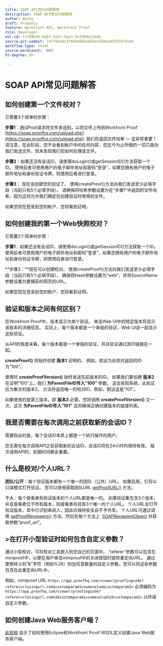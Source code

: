 ```yaml
---
title: SOAP API常见问题解答
description: SOAP API常见问题解答
author: Becky
draft: Probably
feature: Workfront API, Workfront Proof
role: Developer
exl-id: fcf89bd6-0e07-42a7-9ae3-9a1309e51946
source-git-commit: 14ff8da8137493e805e683e5426ea933f56f8eb8
workflow-type: tm+mt
source-wordcount: '803'
ht-degree: 0%

---
```


# SOAP API常见问题解答

## 如何创建第一个文件校对？

它需要3个简单的步骤：

**步骤1**：通过Post请求将文件发送到，以将文件上传到Workfront Proof  [https://soap.proofhq.com/upload.php](https://soap.proofhq.com/upload.php). 我们将返回文件哈希 — 这非常重要！ 请注意，在此阶段，您不会看到帐户中的任何内容，您迄今为止所做的一切只是向我们发送文件，但未告知我们应如何处理该文件。

**步骤2**：如果还没有会话ID，请使用doLogin()或getSessionID()方法获取一个ID。 使用前者可使用用户的电子邮件地址和密码“登录”，如果您拥有用户的电子邮件地址和身份验证令牌，则使用后者进行登录。

**步骤3：** 现在该创建您的验证了。 使用createProof()方法向我们发送至少必填字段（当前只有5个必填字段）。 请确保将哈希参数设置为在“步骤1”中返回的文件哈希，因为这将允许我们确定在创建验证时使用的文件。

如果您现在登录到您的帐户，您将看到证明。

## 如何创建我的第一个Web快照校对？

它需要2个简单的步骤：

**步骤1**：如果还没有会话ID，请使用doLogin()或getSessionID()方法获取一个ID。 使用前者可使用用户的电子邮件地址和密码“登录”，如果您拥有用户的电子邮件地址和身份验证令牌，则使用后者进行登录。

**步骤2：**现在可以创建校对。 使用createProof()方法向我们发送至少必填字段（当前只有5个必填字段）。 确保将Hash参数设置为“web”，并将SourceName参数设置为要捕获的网页的URL。

如果您现在登录到您的帐户，您将看到证明。

## 验证和版本之间有何区别？

在Workfront Proof中，版本显示为单个验证。 单击Web UI中的特定版本将显示该版本的详细信息。 实际上，每个版本都是一个单独的验证，Web UI会一起显示这些验证。

从API的角度来看，每个版本都是一个单独的验证，并且验证通过其ID链接在一起。

**createProof()** 将始终创建 **版本1** 证明的。 例如，假设为此校对返回的ID为“100”。

使用时 **createProofVersion()** 始终发送先前版本的ID。 如果我们要创建 **版本2** 在证明“100”上，我们 **为ParentFileID传入“100”** 参数。 这会告知系统，此验证应为集合的版本2。 方法将返回唯一的校对ID，例如，假设这是“101”。

如果使用的是第三版本，即 **版本3** 必需，您将调用 **createProofVersion()** 又一次，这次 **为ParentFileID传入“101”** 这将确保正确创建版本的链接列表。

## 我是否需要在每次调用之前获取新的会话ID？

需要指出的是，每个会话ID本质上都是一个执行操作的用户。 

您无需在每次调用API之前获取新的会话ID，会话ID将在24小时内保持有效。 每次调用API时，到期时间都会重置。

## 什么是校对/个人URL？

**团队/公开**：每个验证版本都有一个唯一的团队（公共）URL。 如果启用，它将以只读模式打开验证。 您可以使用获取团队URL [getProofURL()](http://api.proofhq.com/home/proofs/getproofurl) 方法。

**个人**：每个查看者和验证版本的个人URL都是唯一的。 如果验证集包含3个版本，并且查看者位于所有版本，则查看者将具有3个唯一的个人URL。 个人URL会打开验证版本，其中已识别审阅人，因此应保持安全且不予共享。 个人URL可通过调用 [getProofReviewers()](http://api.proofhq.com/home/proofs/getproofreviewers) 方法，然后在每个方法上  [SOAPRecepientObject](http://api.proofhq.com/home/objects/soaprecipientobject) 并获取参数“proof_url”。

## >在打开小型验证时如何包含自定义参数？

通过小型校对，可将校对工具嵌入到您自己的页面中。 “referer”参数可以包含在miniproof中，以便在用户单击miniproof中的关闭按钮时提供重定向URL。 通过使用转义的“&amp;”字符（例如%26）附加任意数量的自定义参数，您可以将这些参数包含在此重定向URL中。

例如，miniproof URL
`https://app.proofhq.com/viewer/proofingcode?referer=closingurl.com&customparam1=somevalue&customparam2=` 必须编码为 
`https://app.proofhq.com/viewer/proofingcode?referer=closingurl.com%26customparam1=somevalue%26customparam2=` 以传递自定义参数。

## 如何创建Java Web服务客户端？

[此视频](http://screencast.com/t/xsSNrqs5b) 显示了如何使用Eclipse和Workfront Proof WSDL定义创建Java Web服务客户端。

